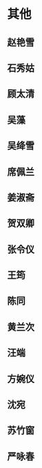 # 其他

## 赵艳雪

## 石秀姑

## 顾太清

## 吴藻

## 吴绛雪

## 席佩兰

## 姜淑斋

## 贺双卿

## 张令仪

## 王筠

## 陈同

## 黄兰次

## 汪端

## 方婉仪

## 沈宛

## 苏竹窗

## 严咏春
